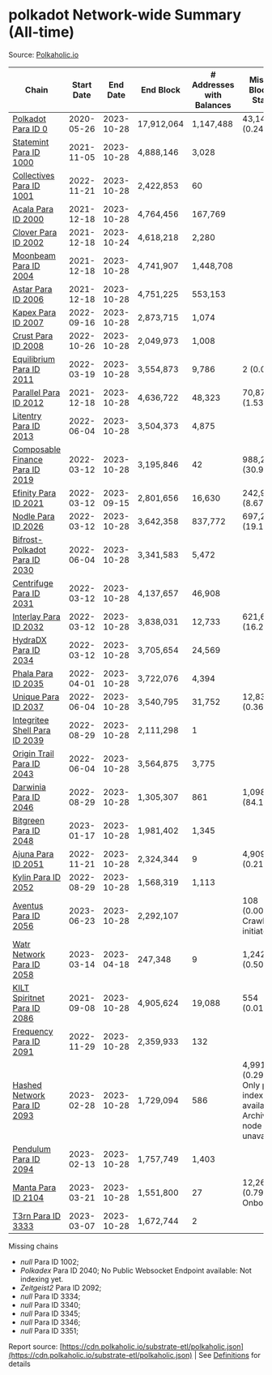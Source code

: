 # polkadot Network-wide Summary (All-time)

Source: [Polkaholic.io](https://polkaholic.io)


| Chain            | Start Date | End Date | End Block | # Addresses with Balances | Missing Blocks / Status |
| ---------------- | ---------- | ---------| --------- | ------------------------- | ----------------------- |
| [Polkadot Para ID 0](/polkadot/0-polkadot) | 2020-05-26 | 2023-10-28 | 17,912,064 |  1,147,488 | 43,144 (0.24%)  |
| [Statemint Para ID 1000](/polkadot/1000-statemint) | 2021-11-05 | 2023-10-28 | 4,888,146 |  3,028 |    |
| [Collectives Para ID 1001](/polkadot/1001-collectives) | 2022-11-21 | 2023-10-28 | 2,422,853 |  60 |    |
| [Acala Para ID 2000](/polkadot/2000-acala) | 2021-12-18 | 2023-10-28 | 4,764,456 |  167,769 |    |
| [Clover Para ID 2002](/polkadot/2002-clover) | 2021-12-18 | 2023-10-24 | 4,618,218 |  2,280 |    |
| [Moonbeam Para ID 2004](/polkadot/2004-moonbeam) | 2021-12-18 | 2023-10-28 | 4,741,907 |  1,448,708 |    |
| [Astar Para ID 2006](/polkadot/2006-astar) | 2021-12-18 | 2023-10-28 | 4,751,225 |  553,153 |    |
| [Kapex Para ID 2007](/polkadot/2007-kapex) | 2022-09-16 | 2023-10-28 | 2,873,715 |  1,074 |    |
| [Crust Para ID 2008](/polkadot/2008-crust) | 2022-10-26 | 2023-10-28 | 2,049,973 |  1,008 |    |
| [Equilibrium Para ID 2011](/polkadot/2011-equilibrium) | 2022-03-19 | 2023-10-28 | 3,554,873 |  9,786 | 2 (0.00%)  |
| [Parallel Para ID 2012](/polkadot/2012-parallel) | 2021-12-18 | 2023-10-28 | 4,636,722 |  48,323 | 70,870 (1.53%)  |
| [Litentry Para ID 2013](/polkadot/2013-litentry) | 2022-06-04 | 2023-10-28 | 3,504,373 |  4,875 |    |
| [Composable Finance Para ID 2019](/polkadot/2019-composable) | 2022-03-12 | 2023-10-28 | 3,195,846 |  42 | 988,228 (30.92%)  |
| [Efinity Para ID 2021](/polkadot/2021-efinity) | 2022-03-12 | 2023-09-15 | 2,801,656 |  16,630 | 242,949 (8.67%)  |
| [Nodle Para ID 2026](/polkadot/2026-nodle) | 2022-03-12 | 2023-10-28 | 3,642,358 |  837,772 | 697,249 (19.14%)  |
| [Bifrost-Polkadot Para ID 2030](/polkadot/2030-bifrost-dot) | 2022-06-04 | 2023-10-28 | 3,341,583 |  5,472 |    |
| [Centrifuge Para ID 2031](/polkadot/2031-centrifuge) | 2022-03-12 | 2023-10-28 | 4,137,657 |  46,908 |    |
| [Interlay Para ID 2032](/polkadot/2032-interlay) | 2022-03-12 | 2023-10-28 | 3,838,031 |  12,733 | 621,626 (16.20%)  |
| [HydraDX Para ID 2034](/polkadot/2034-hydradx) | 2022-03-12 | 2023-10-28 | 3,705,654 |  24,569 |    |
| [Phala Para ID 2035](/polkadot/2035-phala) | 2022-04-01 | 2023-10-28 | 3,722,076 |  4,394 |    |
| [Unique Para ID 2037](/polkadot/2037-unique) | 2022-06-04 | 2023-10-28 | 3,540,795 |  31,752 | 12,839 (0.36%)  |
| [Integritee Shell Para ID 2039](/polkadot/2039-integritee-shell) | 2022-08-29 | 2023-10-28 | 2,111,298 |  1 |    |
| [Origin Trail Para ID 2043](/polkadot/2043-origintrail) | 2022-06-04 | 2023-10-28 | 3,564,875 |  3,775 |    |
| [Darwinia Para ID 2046](/polkadot/2046-darwinia) | 2022-08-29 | 2023-10-28 | 1,305,307 |  861 | 1,098,047 (84.12%)  |
| [Bitgreen Para ID 2048](/polkadot/2048-bitgreen) | 2023-01-17 | 2023-10-28 | 1,981,402 |  1,345 |    |
| [Ajuna Para ID 2051](/polkadot/2051-ajuna) | 2022-11-21 | 2023-10-28 | 2,324,344 |  9 | 4,909 (0.21%)  |
| [Kylin Para ID 2052](/polkadot/2052-kylin) | 2022-08-29 | 2023-10-28 | 1,568,319 |  1,113 |    |
| [Aventus Para ID 2056](/polkadot/2056-aventus) | 2023-06-23 | 2023-10-28 | 2,292,107 |   | 108 (0.00%) Crawling initiated |
| [Watr Network Para ID 2058](/polkadot/2058-watr) | 2023-03-14 | 2023-04-18 | 247,348 |  9 | 1,242 (0.50%)  |
| [KILT Spiritnet Para ID 2086](/polkadot/2086-kilt) | 2021-09-08 | 2023-10-28 | 4,905,624 |  19,088 | 554 (0.01%)  |
| [Frequency Para ID 2091](/polkadot/2091-frequency) | 2022-11-29 | 2023-10-28 | 2,359,933 |  132 |    |
| [Hashed Network Para ID 2093](/polkadot/2093-hashed) | 2023-02-28 | 2023-10-28 | 1,729,094 |  586 | 4,991 (0.29%) Only partial index available: Archive node unavailable |
| [Pendulum Para ID 2094](/polkadot/2094-pendulum) | 2023-02-13 | 2023-10-28 | 1,757,749 |  1,403 |    |
| [Manta Para ID 2104](/polkadot/2104-manta) | 2023-03-21 | 2023-10-28 | 1,551,800 |  27 | 12,262 (0.79%) Onboarding |
| [T3rn Para ID 3333](/polkadot/3333-t3rn) | 2023-03-07 | 2023-10-28 | 1,672,744 |  2 |    |

Missing chains


* *null* Para ID 1002; 
* *Polkadex* Para ID 2040; No Public Websocket Endpoint available: Not indexing yet.
* *Zeitgeist2* Para ID 2092; 
* *null* Para ID 3334; 
* *null* Para ID 3340; 
* *null* Para ID 3345; 
* *null* Para ID 3346; 
* *null* Para ID 3351; 

Report source: [https://cdn.polkaholic.io/substrate-etl/polkaholic.json](https://cdn.polkaholic.io/substrate-etl/polkaholic.json) | See [Definitions](/DEFINITIONS.md) for details
